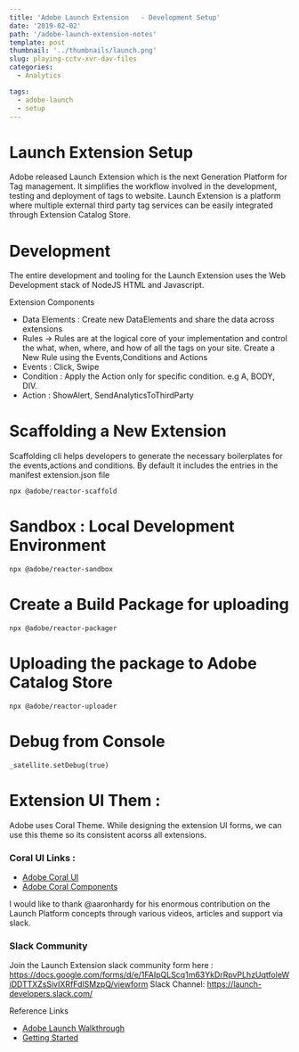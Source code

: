 ```yaml
---
title: 'Adobe Launch Extension   - Development Setup'
date: '2019-02-02'
path: '/adobe-launch-extension-notes'
template: post
thumbnail: '../thumbnails/launch.png'
slug: playing-cctv-xvr-dav-files
categories:
  - Analytics

tags:
  - adobe-launch
  - setup
---
```


# Launch Extension Setup

Adobe released Launch Extension which is the next Generation Platform for Tag management. It simplifies the workflow involved in the development, testing and deployment of tags to website. Launch Extension is a platform where multiple external third party tag services can be easily integrated through Extension Catalog Store.

# Development

The entire development and tooling for the Launch Extension uses the Web Development stack of NodeJS HTML and Javascript.

Extension Components

- Data Elements : Create new DataElements and share the data across extensions
- Rules -> Rules are at the logical core of your implementation and control the what, when, where, and how of all the tags on your site. Create a New Rule using the Events,Conditions and Actions
- Events : Click, Swipe
- Condition : Apply the Action only for specific condition. e.g A, BODY, DIV.
- Action : ShowAlert, SendAnalyticsToThirdParty

# Scaffolding a New Extension

Scaffolding cli helps developers to generate the necessary boilerplates for the events,actions and conditions. By default it includes the entries in the manifest extension.json file

```
npx @adobe/reactor-scaffold
```

# Sandbox : Local Development Environment

```
npx @adobe/reactor-sandbox
```

# Create a Build Package for uploading

```
npx @adobe/reactor-packager
```

# Uploading the package to Adobe Catalog Store

```
npx @adobe/reactor-uploader
```

# Debug from Console

```
_satellite.setDebug(true)

```

# Extension UI Them :

Adobe uses Coral Theme. While designing the extension UI forms, we can use this theme so its consistent acorss all extensions.

### Coral UI Links :

- [Adobe Coral UI](https://helpx.adobe.com/experience-manager/6-3/sites/developing/using/reference-materials/coral-ui/coralui3/styles.html)
- [Adobe Coral Components](https://helpx.adobe.com/experience-manager/6-3/sites/developing/using/reference-materials/coral-ui/coralui3/components.html)

I would like to thank @aaronhardy for his enormous contribution on the Launch Platform concepts through various videos, articles and support via slack.

### Slack Community

Join the Launch Extension slack community form here : https://docs.google.com/forms/d/e/1FAIpQLScq1m63YkDrRpvPLhzUqtfoleWiDDTTXZsSivIXRfFdlSMzpQ/viewform Slack Channel: https://launch-developers.slack.com/

Reference Links


- [Adobe Launch Walkthrough](https://www.youtube.com/watch?v=rxjtC9o4rl0)
- [Getting Started](https://webanalyticsfordevelopers.com/2017/12/05/launch-launch/)


